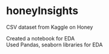 # honeyInsights

CSV dataset from Kaggle on Honey

Created a notebook for EDA </br>
Used Pandas, seaborn libraries for EDA
